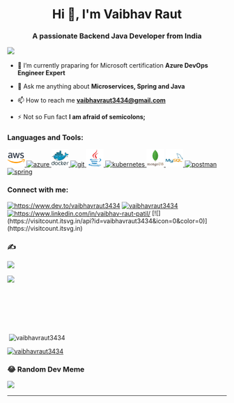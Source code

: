 <h1 align="center">Hi 👋, I'm Vaibhav Raut</h1>
<h3 align="center">A passionate Backend Java Developer from India</h3>

<!-- <p align="left"> <img src="https://komarev.com/ghpvc/?username=vaibhavraut3434&label=Profile%20views&color=0e75b6&style=flat" alt="vaibhavraut3434" /> </p> -->

[![](https://visitcount.itsvg.in/api?id=vaibhavraut3434&icon=0&color=0)](https://visitcount.itsvg.in)

<!--
- 🔭 I’m currently working on **working on**
-->
- 🌱 I’m currently praparing for Microsoft certification **Azure DevOps Engineer Expert**
<!--
- 👯 I’m looking to collaborate on **collaborate on**

- 🤝 I’m looking for help with **help with**

- 👨‍💻 All of my projects are available at [my projects are available at](my projects are available at)

- 📝 I regularly write articles on [regularly write articles on](regularly write articles on)
-->
- 💬 Ask me anything about **Microservices, Spring and Java**

- 📫 How to reach me **vaibhavraut3434@gmail.com**
<!--
- 📄 Know about my experiences [Know about my experiences](Know about my experiences)
-->
- ⚡ Not so Fun fact **I am afraid of semicolons;**

<h3 align="left">Languages and Tools:</h3>
<p align="left"> <a href="https://aws.amazon.com" target="_blank" rel="noreferrer"> <img src="https://raw.githubusercontent.com/devicons/devicon/master/icons/amazonwebservices/amazonwebservices-original-wordmark.svg" alt="aws" width="40" height="40"/> </a> <a href="https://azure.microsoft.com/en-in/" target="_blank" rel="noreferrer"> <img src="https://www.vectorlogo.zone/logos/microsoft_azure/microsoft_azure-icon.svg" alt="azure" width="40" height="40"/> </a> <a href="https://www.docker.com/" target="_blank" rel="noreferrer"> <img src="https://raw.githubusercontent.com/devicons/devicon/master/icons/docker/docker-original-wordmark.svg" alt="docker" width="40" height="40"/> </a> <a href="https://git-scm.com/" target="_blank" rel="noreferrer"> <img src="https://www.vectorlogo.zone/logos/git-scm/git-scm-icon.svg" alt="git" width="40" height="40"/> </a> <a href="https://www.java.com" target="_blank" rel="noreferrer"> <img src="https://raw.githubusercontent.com/devicons/devicon/master/icons/java/java-original.svg" alt="java" width="40" height="40"/> </a> <a href="https://kubernetes.io" target="_blank" rel="noreferrer"> <img src="https://www.vectorlogo.zone/logos/kubernetes/kubernetes-icon.svg" alt="kubernetes" width="40" height="40"/> </a> <a href="https://www.mongodb.com/" target="_blank" rel="noreferrer"> <img src="https://raw.githubusercontent.com/devicons/devicon/master/icons/mongodb/mongodb-original-wordmark.svg" alt="mongodb" width="40" height="40"/> </a> <a href="https://www.mysql.com/" target="_blank" rel="noreferrer"> <img src="https://raw.githubusercontent.com/devicons/devicon/master/icons/mysql/mysql-original-wordmark.svg" alt="mysql" width="40" height="40"/> </a> <a href="https://postman.com" target="_blank" rel="noreferrer"> <img src="https://www.vectorlogo.zone/logos/getpostman/getpostman-icon.svg" alt="postman" width="40" height="40"/> </a> <a href="https://spring.io/" target="_blank" rel="noreferrer"> <img src="https://www.vectorlogo.zone/logos/springio/springio-icon.svg" alt="spring" width="40" height="40"/> </a> </p>


<h3 align="left">Connect with me:</h3>
<p align="left">
<a href="https://dev.to/https://www.dev.to/vaibhavraut3434" target="blank"><img align="center" src="https://raw.githubusercontent.com/rahuldkjain/github-profile-readme-generator/master/src/images/icons/Social/devto.svg" alt="https://www.dev.to/vaibhavraut3434" height="30" width="40" /></a>
<a href="https://twitter.com/vaibhavraut3434" target="blank"><img align="center" src="https://raw.githubusercontent.com/rahuldkjain/github-profile-readme-generator/master/src/images/icons/Social/twitter.svg" alt="vaibhavraut3434" height="30" width="40" /></a>
<a href="https://linkedin.com/in/https://www.linkedin.com/in/vaibhav-raut-patil/" target="blank"><img align="center" src="https://raw.githubusercontent.com/rahuldkjain/github-profile-readme-generator/master/src/images/icons/Social/linked-in-alt.svg" alt="https://www.linkedin.com/in/vaibhav-raut-patil/" height="30" width="40" /></a>
  [![](https://visitcount.itsvg.in/api?id=vaibhavraut3434&icon=0&color=0)](https://visitcount.itsvg.in)
</p>

### ✍️ 
<!-- Random Dev Quote -->
![](https://quotes-github-readme.vercel.app/api?type=horizontal&theme=radical)


<div width="100%" align="center">
  <a href="https://github.com/vaibhavraut3434/Portfolio-App" align="left"
    ><img
      align="left"
      width="45%"
      src="https://github-readme-stats.vercel.app/api/pin/?username=vaibhavraut3434&repo=Portfolio-App&title_color=0891b2&text_color=ffffff&icon_color=0891b2&bg_color=1c1917&hide_border=true&locale=en" /></a
  >
</div>
<br /><br /><br /><br /><br /><br /><br />


<p>&nbsp;<img align="center" src="https://github-readme-stats.vercel.app/api?username=vaibhavraut3434&show_icons=true&locale=en" alt="vaibhavraut3434" /></p>

<p align="left"> <a href="https://github.com/ryo-ma/github-profile-trophy"><img src="https://github-profile-trophy.vercel.app/?username=vaibhavraut3434" alt="vaibhavraut3434" /></a> </p>



### 😂 Random Dev Meme
<img src='https://memer-new.vercel.app/' style="height: 400px;"/>

---
<!-- [![](https://visitcount.itsvg.in/api?id=vaibhavraut3434&icon=0&color=0)](https://visitcount.itsvg.in) -->
